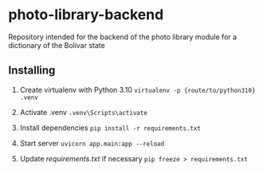 # photo-library-backend

Repository intended for the backend of the photo library module for a dictionary of the Bolívar state

  
## Installing
1.  Create virtualenv with Python 3.10
    `virtualenv -p {route/to/python310} .venv`

2.  Activate .venv
     `.venv\Scripts\activate`

3. Install dependencies
    `pip install -r requirements.txt`

3. Start server
    `uvicorn app.main:app --reload`

4. Update *requirements.txt*  if necessary
    `pip freeze > requirements.txt`
